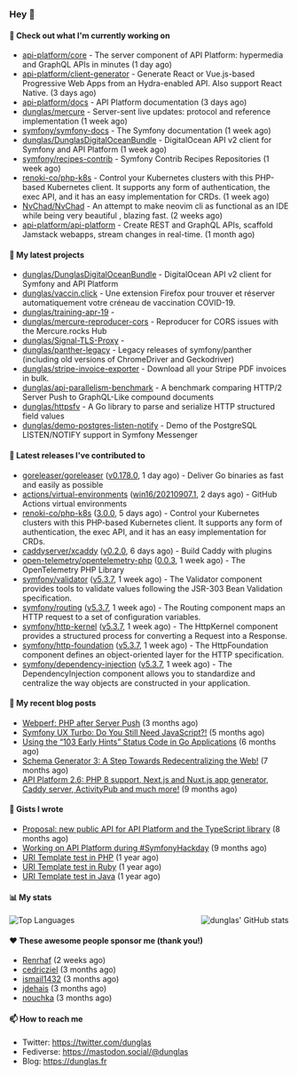 ### Hey 👋

#### 👷 Check out what I'm currently working on

- [api-platform/core](https://github.com/api-platform/core) - The server component of API Platform: hypermedia and GraphQL APIs in minutes (1 day ago)
- [api-platform/client-generator](https://github.com/api-platform/client-generator) - Generate React or Vue.js-based Progressive Web Apps from an Hydra-enabled API. Also support React Native. (3 days ago)
- [api-platform/docs](https://github.com/api-platform/docs) - API Platform documentation (3 days ago)
- [dunglas/mercure](https://github.com/dunglas/mercure) - Server-sent live updates: protocol and reference implementation (1 week ago)
- [symfony/symfony-docs](https://github.com/symfony/symfony-docs) - The Symfony documentation (1 week ago)
- [dunglas/DunglasDigitalOceanBundle](https://github.com/dunglas/DunglasDigitalOceanBundle) - DigitalOcean API v2 client for Symfony and API Platform (1 week ago)
- [symfony/recipes-contrib](https://github.com/symfony/recipes-contrib) - Symfony Contrib Recipes Repositories (1 week ago)
- [renoki-co/php-k8s](https://github.com/renoki-co/php-k8s) - Control your Kubernetes clusters with this PHP-based Kubernetes client. It supports any form of authentication, the exec API, and it has an easy implementation for CRDs. (1 week ago)
- [NvChad/NvChad](https://github.com/NvChad/NvChad) - An attempt to make neovim cli as functional as an IDE while being very beautiful , blazing fast. (2 weeks ago)
- [api-platform/api-platform](https://github.com/api-platform/api-platform) - Create REST and GraphQL APIs, scaffold Jamstack webapps, stream changes in real-time. (1 month ago)

#### 🌱 My latest projects

- [dunglas/DunglasDigitalOceanBundle](https://github.com/dunglas/DunglasDigitalOceanBundle) - DigitalOcean API v2 client for Symfony and API Platform
- [dunglas/vaccin.click](https://github.com/dunglas/vaccin.click) - Une extension Firefox pour trouver et réserver automatiquement votre créneau de vaccination COVID-19.
- [dunglas/training-apr-19](https://github.com/dunglas/training-apr-19) - 
- [dunglas/mercure-reproducer-cors](https://github.com/dunglas/mercure-reproducer-cors) - Reproducer for CORS issues with the Mercure.rocks Hub
- [dunglas/Signal-TLS-Proxy](https://github.com/dunglas/Signal-TLS-Proxy) - 
- [dunglas/panther-legacy](https://github.com/dunglas/panther-legacy) - Legacy releases of symfony/panther (including old versions of ChromeDriver and Geckodriver)
- [dunglas/stripe-invoice-exporter](https://github.com/dunglas/stripe-invoice-exporter) - Download all your Stripe PDF invoices in bulk.
- [dunglas/api-parallelism-benchmark](https://github.com/dunglas/api-parallelism-benchmark) - A benchmark comparing HTTP/2 Server Push to GraphQL-Like compound documents
- [dunglas/httpsfv](https://github.com/dunglas/httpsfv) - A Go library to parse and serialize HTTP structured field values
- [dunglas/demo-postgres-listen-notify](https://github.com/dunglas/demo-postgres-listen-notify) - Demo of the PostgreSQL LISTEN/NOTIFY support in Symfony Messenger

#### 🔭 Latest releases I've contributed to

- [goreleaser/goreleaser](https://github.com/goreleaser/goreleaser) ([v0.178.0](https://github.com/goreleaser/goreleaser/releases/tag/v0.178.0), 1 day ago) - Deliver Go binaries as fast and easily as possible
- [actions/virtual-environments](https://github.com/actions/virtual-environments) ([win16/20210907.1](https://github.com/actions/virtual-environments/releases/tag/win16%2F20210907.1), 2 days ago) - GitHub Actions virtual environments
- [renoki-co/php-k8s](https://github.com/renoki-co/php-k8s) ([3.0.0](https://github.com/renoki-co/php-k8s/releases/tag/3.0.0), 5 days ago) - Control your Kubernetes clusters with this PHP-based Kubernetes client. It supports any form of authentication, the exec API, and it has an easy implementation for CRDs.
- [caddyserver/xcaddy](https://github.com/caddyserver/xcaddy) ([v0.2.0](https://github.com/caddyserver/xcaddy/releases/tag/v0.2.0), 6 days ago) - Build Caddy with plugins
- [open-telemetry/opentelemetry-php](https://github.com/open-telemetry/opentelemetry-php) ([0.0.3](https://github.com/open-telemetry/opentelemetry-php/releases/tag/0.0.3), 1 week ago) - The OpenTelemetry PHP Library
- [symfony/validator](https://github.com/symfony/validator) ([v5.3.7](https://github.com/symfony/validator/releases/tag/v5.3.7), 1 week ago) - The Validator component provides tools to validate values following the JSR-303 Bean Validation specification.
- [symfony/routing](https://github.com/symfony/routing) ([v5.3.7](https://github.com/symfony/routing/releases/tag/v5.3.7), 1 week ago) - The Routing component maps an HTTP request to a set of configuration variables.
- [symfony/http-kernel](https://github.com/symfony/http-kernel) ([v5.3.7](https://github.com/symfony/http-kernel/releases/tag/v5.3.7), 1 week ago) - The HttpKernel component provides a structured process for converting a Request into a Response.
- [symfony/http-foundation](https://github.com/symfony/http-foundation) ([v5.3.7](https://github.com/symfony/http-foundation/releases/tag/v5.3.7), 1 week ago) - The HttpFoundation component defines an object-oriented layer for the HTTP specification.
- [symfony/dependency-injection](https://github.com/symfony/dependency-injection) ([v5.3.7](https://github.com/symfony/dependency-injection/releases/tag/v5.3.7), 1 week ago) - The DependencyInjection component allows you to standardize and centralize the way objects are constructed in your application.

#### 📜 My recent blog posts

- [Webperf: PHP after Server Push](https://dunglas.fr/2021/05/webperf-php-after-server-push/) (3 months ago)
- [Symfony UX Turbo: Do You Still Need JavaScript?!](https://dunglas.fr/2021/04/symfony-ux-turbo-do-you-still-need-javascript/) (5 months ago)
- [Using the “103 Early Hints” Status Code in Go Applications](https://dunglas.fr/2021/02/using-the-103-early-hints-status-code-in-go-applications/) (6 months ago)
- [Schema Generator 3: A Step Towards Redecentralizing the Web!](https://dunglas.fr/2021/01/schema-generator-3-a-step-towards-redecentralizing-the-web/) (7 months ago)
- [API Platform 2.6: PHP 8 support, Next.js and Nuxt.js app generator, Caddy server, ActivityPub and much more!](https://dunglas.fr/2020/12/api-platform-2-6-php-8-support-next-js-and-nuxt-js-app-generator-caddy-server-activitypub-and-much-more/) (9 months ago)

#### 📓 Gists I wrote

- [Proposal: new public API for API Platform and the TypeScript library](https://gist.github.com/4da2026f34bf7f18e1db955ef8a9b417) (8 months ago)
- [Working on API Platform during #SymfonyHackday](https://gist.github.com/3949272d40e6390cdd2850a4f312a02a) (9 months ago)
- [URI Template test in PHP](https://gist.github.com/5b10b586427cf66e78a968f82f80691a) (1 year ago)
- [URI Template test in Ruby](https://gist.github.com/ec793690f66167cb849c02284ecf748d) (1 year ago)
- [URI Template test in Java](https://gist.github.com/788b70312231d24e46d7632c634784f5) (1 year ago)

#### 📊 My stats

<img align="right" alt="dunglas' GitHub stats" src="https://github-readme-stats.vercel.app/api?username=dunglas&count_private=1&show_icons=true">

![Top Languages](https://github-readme-stats.vercel.app/api/top-langs/?username=dunglas)

#### ❤️ These awesome people sponsor me (thank you!)

- [Renrhaf](https://github.com/Renrhaf) (2 weeks ago)
- [cedricziel](https://github.com/cedricziel) (3 months ago)
- [ismail1432](https://github.com/ismail1432) (3 months ago)
- [jdehais](https://github.com/jdehais) (3 months ago)
- [nouchka](https://github.com/nouchka) (3 months ago)

#### 📫 How to reach me

- Twitter: https://twitter.com/dunglas
- Fediverse: https://mastodon.social/@dunglas
- Blog: https://dunglas.fr
